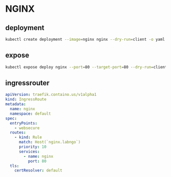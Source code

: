 # NGINX

## deployment

```bash
kubectl create deployment --image=nginx nginx --dry-run=client -o yaml > deployment.yaml
```

## expose

```bash
kubectl expose deploy nginx --port=80 --target-port=80 --dry-run=client -o yaml > service.yml
```

## ingressrouter

```yaml
apiVersion: traefik.containo.us/v1alpha1
kind: IngressRoute
metadata:
  name: nginx
  namespace: default
spec:
  entryPoints:
    - websecure
  routes:
    - kind: Rule
      match: Host(`nginx.labngo`)
      priority: 10
      services:
        - name: nginx
          port: 80
  tls:
    certResolver: default
```